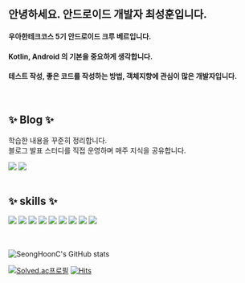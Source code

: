 <!--
**SeongHoonC/SeongHoonC** is a ✨ _special_ ✨ repository because its `README.md` (this file) appears on your GitHub profile.

Here are some ideas to get you started:
-->

<div align="left">
 
 ## 안녕하세요. 안드로이드 개발자 최성훈입니다.
 #### 우아한테크코스 5기 안드로이드 크루 베르입니다.  
 #### Kotlin, Android 의 기본을 중요하게 생각합니다.
 #### 테스트 작성, 좋은 코드를 작성하는 방법, 객체지향에 관심이 많은 개발자입니다. 
 

  <br/>

 ## ✨ Blog ✨
 학습한 내용을 꾸준히 정리합니다. <br> 블로그 발표 스터디를 직접 운영하며 매주 지식을 공유합니다.
 
 <a href="https://seonghoonc.tistory.com/"><img src="https://img.shields.io/badge/베르의 안드로이드 tistory-12100E?style=social&logo=Tistory&logoColor=000000"/></a> 
 <a href="https://github.com/pknu-wap/android-blog-study#%EC%B5%9C%EC%84%B1%ED%9B%88-seonghoonc"><img src="https://img.shields.io/badge/안드로이드 블로그 스터디-12100E?style=social&logo=Github&logoColor=000000"/></a> <br/><br/>

 ## ✨ skills ✨
 
<div>
   <img src="https://img.shields.io/badge/Android-3DDD84.svg?style=flat-square&logo=android&logoColor=white"/>
<!--   <img src="https://img.shields.io/badge/JetPack-4285F4?style=flat-square&logo=Jetpack Compose&logoColor=white"> -->
   <img src="https://img.shields.io/badge/Kotlin-9d10cc?style=flat-square&logo=Kotlin&logoColor=white"/>
 <img src="https://img.shields.io/badge/Kotlin%20Coroutine-9d10cc?style=flat-square&logo=Kotlin&logoColor=white"/>
 <img src="https://img.shields.io/badge/Kotlin%20Flow-9d10cc?style=flat-square&logo=Kotlin&logoColor=white"/>
   <img src="https://img.shields.io/badge/JUnit-FFA500?style=flat-square"/>
 <img src="https://img.shields.io/badge/Square-000000?style=flat-square&logo=Square&logoColor=white"/>
   <img src="https://img.shields.io/badge/Firebase-FFCA28?style=flat-square&logo=Firebase&logoColor=white"/>
   <img src="https://img.shields.io/badge/MVVM-000000?style=flat-square"/>
   <img src="https://img.shields.io/badge/MVP-000000?style=flat-square"/>
 
 
 <br/>
  <br/>
   <br/>
</div>

![SeongHoonC's GitHub stats](https://github-readme-stats-sigma-five.vercel.app/api?username=SeongHoonC&show_icons=true&theme=tokyonight)
<br>

<!--![Top Langs](https://github-readme-stats-sigma-five.vercel.app/api/top-langs/?username=SeongHoonC&layout=compact&theme=tokyonight)
</div>-->

 [![Solved.ac프로필](http://mazassumnida.wtf/api/mini/generate_badge?boj=vrexpert2302)](https://solved.ac/vrexpert2302)
 [![Hits](https://hits.seeyoufarm.com/api/count/incr/badge.svg?url=https://github.com/SeongHoonC&count_bg=%2321B573&title_bg=%23A5CD39&icon=android.svg&icon_color=%23E7E7E7&title=hits&edge_flat=false)](https://hits.seeyoufarm.com)


